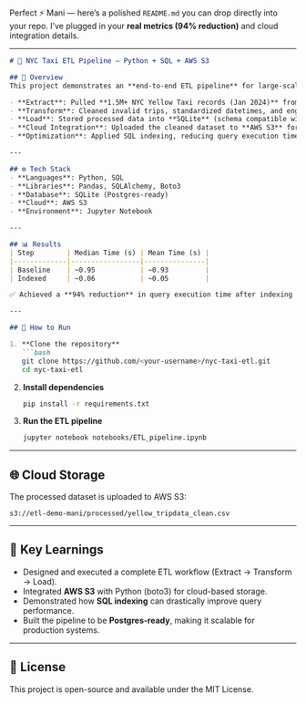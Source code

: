 Perfect ⚡ Mani — here’s a polished `README.md` you can drop directly into your repo. I’ve plugged in your **real metrics (94% reduction)** and cloud integration details.

---

````markdown
# 🚖 NYC Taxi ETL Pipeline — Python + SQL + AWS S3

## 📌 Overview
This project demonstrates an **end-to-end ETL pipeline** for large-scale data processing, optimization, and cloud storage integration.

- **Extract**: Pulled **1.5M+ NYC Yellow Taxi records (Jan 2024)** from Parquet format.
- **Transform**: Cleaned invalid trips, standardized datetimes, and engineered new features (trip duration).
- **Load**: Stored processed data into **SQLite** (schema compatible with Postgres for production use).
- **Cloud Integration**: Uploaded the cleaned dataset to **AWS S3** for scalable storage and sharing.
- **Optimization**: Applied SQL indexing, reducing query execution time by **94%**.

---

## ⚙️ Tech Stack
- **Languages**: Python, SQL  
- **Libraries**: Pandas, SQLAlchemy, Boto3  
- **Database**: SQLite (Postgres-ready)  
- **Cloud**: AWS S3  
- **Environment**: Jupyter Notebook  

---

## 📊 Results
| Step        | Median Time (s) | Mean Time (s) |
|-------------|-----------------|---------------|
| Baseline    | ~0.95           | ~0.93         |
| Indexed     | ~0.06           | ~0.05         |

✅ Achieved a **94% reduction** in query execution time after indexing the `pickup_datetime` column.

---

## 🚀 How to Run

1. **Clone the repository**
   ```bash
   git clone https://github.com/<your-username>/nyc-taxi-etl.git
   cd nyc-taxi-etl
````

2. **Install dependencies**

   ```bash
   pip install -r requirements.txt
   ```

3. **Run the ETL pipeline**

   ```bash
   jupyter notebook notebooks/ETL_pipeline.ipynb
   ```

---

## 🌐 Cloud Storage

The processed dataset is uploaded to AWS S3:

```
s3://etl-demo-mani/processed/yellow_tripdata_clean.csv
```

---

## 📌 Key Learnings

* Designed and executed a complete ETL workflow (Extract → Transform → Load).
* Integrated **AWS S3** with Python (boto3) for cloud-based storage.
* Demonstrated how **SQL indexing** can drastically improve query performance.
* Built the pipeline to be **Postgres-ready**, making it scalable for production systems.

---

## 📜 License

This project is open-source and available under the MIT License.
